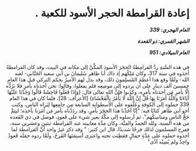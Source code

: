 <h1 dir="rtl">إعادة القرامطة الحجر الأسود للكعبة  .</h1>

<h5 dir="rtl">العام الهجري:  339

الشهر القمري: ذو القعدة

العام الميلادي: 951</h5>

<p dir="rtl">في هذه السَّنةِ ردَّ القرامِطةُ الحجَرَ الأسودَ المكِّيَّ إلى مكانه في البيت، وقد كان القرامطةُ أخذوه في سنة 317، وكان مَلِكُهم إذ ذاك أبا طاهر سُليمانَ بن أبي سعيد الجَنَّابي- لعنه الله- ولَمَّا وقع هذا أعظمَ المُسلِمونَ ذلك، وقد بذل لهم الأميرُ بجكم التركي قبل هذا العامِ خمسينَ ألف دينارٍ على أن يردوه إلى موضِعِه فلم يفعلوا، وقالوا: نحن أخذناه بأمرٍ فلا نرُدُّه إلَّا بأمرِ مَن أخذناه بأمرِه، وكَذَبوا فإنَّ الله تعالى قال: {وَإِذَا فَعَلُوا فَاحِشَةً قَالُوا وَجَدْنَا عَلَيْهَا آبَاءَنَا وَاللَّهُ أَمَرَنَا بِهَا قُلْ إِنَّ اللَّهَ لَا يَأْمُرُ بِالْفَحْشَاءِ} [الأعراف: 28]، فلما كان في هذا العام 339 حملوه إلى الكوفةِ وعَلَّقوه على الأسطوانةِ السابعة مِن جامِعِها لِيَراه الناس، وكتب أخو أبي طاهر كتابًا فيه: "إنَّا أخَذْنا هذا الحجَرَ بأمرٍ، وقد ردَدْناه بأمرِ مَن أمَرَنا بأخذِه؛ ليتِمَّ حَجُّ الناسِ ومناسِكُهم"، ثم أرسلوه إلى مكَّةَ بغير شيء على قَعودٍ، فوصل في ذي القَعدة من هذه السنة، ولله الحمدُ والمنَّة، وكان مدَّة مغايبته عند القرامطة ثنتين وعشرين سنة، ففرح المسلمون لذلك فرحًا شديدًا، قال ابن كثير: " وقد ذكرَ غيرُ واحد أنَّ القرامطة لما أخذوه حملوه على عِدَّةِ جمالٍ فعَطِبَت تحته واعترى أسنِمَتَها القَرحُ، ولَمَّا ردوه حمَلَه قَعودٌ واحِدٌ ولم يُصِبْه أذًى"</p></br>
